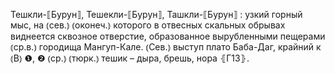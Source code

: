 ---
---

Тешкли-⟦Бурун⟧, Тешекли-⟦Бурун⟧, Ташкли-⟦Бурун⟧
: узкий горный мыс, на ⦅сев.⦆ ⦅оконеч.⦆ которого в отвесных скальных обрывах виднеется сквозное отверстие, образованное вырубленными пещерами ⦅ср.в.⦆ городища Мангуп-Кале. ⦅Сев.⦆ выступ плато Баба-Даг, крайний к ⦅В⦆ ❶, ❷ ⦅ср.⦆ ⦅тюрк.⦆ тешик – дыра, брешь, нора ⦃Г13⦄.
